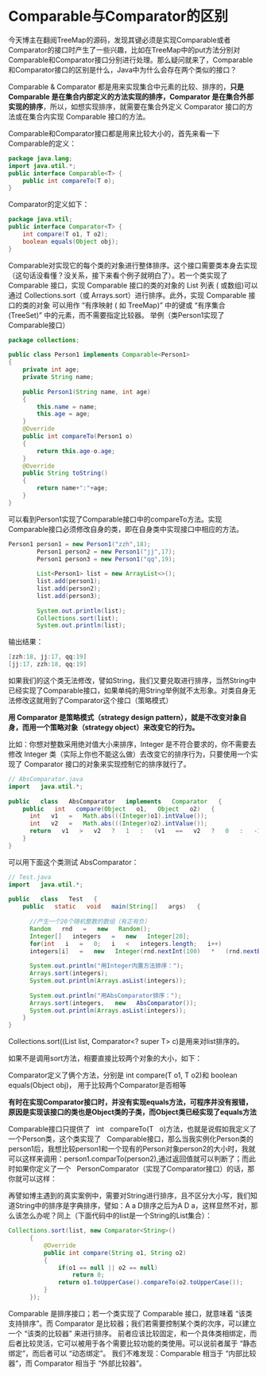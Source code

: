 # Comparable与Comparator的区别 

今天博主在翻阅TreeMap的源码，发现其键必须是实现Comparable或者Comparator的接口时产生了一些兴趣，比如在TreeMap中的put方法分别对Comparable和Comparator接口分别进行处理。那么疑问就来了，Comparable和Comparator接口的区别是什么，Java中为什么会存在两个类似的接口？

Comparable & Comparator 都是用来实现集合中元素的比较、排序的，**只是 Comparable 是在集合内部定义的方法实现的排序，Comparator 是在集合外部实现的排序**，所以，如想实现排序，就需要在集合外定义 Comparator 接口的方法或在集合内实现 Comparable 接口的方法。

Comparable和Comparator接口都是用来比较大小的，首先来看一下Comparable的定义： 

```java
package java.lang;
import java.util.*;
public interface Comparable<T> {
    public int compareTo(T o);
}
```

Comparator的定义如下： 

```java
package java.util;
public interface Comparator<T> {
    int compare(T o1, T o2);
    boolean equals(Object obj);
}
```

Comparable对实现它的每个类的对象进行整体排序。这个接口需要类本身去实现（这句话没看懂？没关系，接下来看个例子就明白了）。若一个类实现了Comparable 接口，实现 Comparable 接口的类的对象的 List 列表 ( 或数组)可以通过 Collections.sort（或 Arrays.sort）进行排序。此外，实现 Comparable 接口的类的对象 可以用作 “有序映射 ( 如 TreeMap)” 中的键或 “有序集合 (TreeSet)” 中的元素，而不需要指定比较器。 举例（类Person1实现了Comparable接口） 

```java
package collections;
 
public class Person1 implements Comparable<Person1>
{
    private int age;
    private String name;
 
    public Person1(String name, int age)
    {
        this.name = name;
        this.age = age;
    }
    @Override
    public int compareTo(Person1 o)
    {
        return this.age-o.age;
    }
    @Override
    public String toString()
    {
        return name+":"+age;
    }
}
```

可以看到Person1实现了Comparable接口中的compareTo方法。实现Comparable接口必须修改自身的类，即在自身类中实现接口中相应的方法。 

```java
Person1 person1 = new Person1("zzh",18);
        Person1 person2 = new Person1("jj",17);
        Person1 person3 = new Person1("qq",19);
 
        List<Person1> list = new ArrayList<>();
        list.add(person1);
        list.add(person2);
        list.add(person3);
 
        System.out.println(list);
        Collections.sort(list);
        System.out.println(list);
```

输出结果： 

```java
[zzh:18, jj:17, qq:19]
[jj:17, zzh:18, qq:19]
```

如果我们的这个类无法修改，譬如String，我们又要兑取进行排序，当然String中已经实现了Comparable接口，如果单纯的用String举例就不太形象。对类自身无法修改这就用到了Comparator这个接口（策略模式）  

**用 Comparator 是策略模式（strategy design pattern），就是不改变对象自身，而用一个策略对象（strategy object）来改变它的行为。** 

比如：你想对整数采用绝对值大小来排序，Integer 是不符合要求的，你不需要去修改 Integer 类（实际上你也不能这么做）去改变它的排序行为，只要使用一个实现了 Comparator 接口的对象来实现控制它的排序就行了。 

```java
// AbsComparator.java     
import   java.util.*;
 
public   class   AbsComparator   implements   Comparator   {     
    public   int   compare(Object   o1,   Object   o2)   {     
      int   v1   =   Math.abs(((Integer)o1).intValue());     
      int   v2   =   Math.abs(((Integer)o2).intValue());     
      return   v1   >   v2   ?   1   :   (v1   ==   v2   ?   0   :   -1);     
    }     
}
```

可以用下面这个类测试 AbsComparator： 

```java
// Test.java     
import   java.util.*;     
 
public   class   Test   {     
    public   static   void   main(String[]   args)   {     
 
      //产生一个20个随机整数的数组（有正有负）     
      Random   rnd   =   new   Random();     
      Integer[]   integers   =   new   Integer[20];     
      for(int   i   =   0;   i   <   integers.length;   i++)     
      integers[i]   =   new   Integer(rnd.nextInt(100)   *   (rnd.nextBoolean()   ?   1   :   -1));     
 
      System.out.println("用Integer内置方法排序：");     
      Arrays.sort(integers);     
      System.out.println(Arrays.asList(integers));     
 
      System.out.println("用AbsComparator排序：");     
      Arrays.sort(integers,   new   AbsComparator());     
      System.out.println(Arrays.asList(integers));     
    }     
}
```

Collections.sort((List<T> list, Comparator<? super T> c)是用来对list排序的。

如果不是调用sort方法，相要直接比较两个对象的大小，如下：

Comparator定义了俩个方法，分别是   int   compare(T   o1,   T   o2)和   boolean   equals(Object   obj)，
用于比较两个Comparator是否相等

**有时在实现Comparator接口时，并没有实现equals方法，可程序并没有报错，原因是实现该接口的类也是Object类的子类，而Object类已经实现了equals方法** 

Comparable接口只提供了   int   compareTo(T   o)方法，也就是说假如我定义了一个Person类，这个类实现了   Comparable接口，那么当我实例化Person类的person1后，我想比较person1和一个现有的Person对象person2的大小时，我就可以这样来调用：person1.comparTo(person2),通过返回值就可以判断了；而此时如果你定义了一个   PersonComparator（实现了Comparator接口）的话，那你就可以这样： 

再譬如博主遇到的真实案例中，需要对String进行排序，且不区分大小写，我们知道String中的排序是字典排序，譬如：A a D排序之后为A D a，这样显然不对，那么该怎么办呢？同上（下面代码中的list是一个String的List集合）： 

```java
Collections.sort(list, new Comparator<String>()
      {
          @Override
          public int compare(String o1, String o2)
          {
              if(o1 == null || o2 == null)
                  return 0;
              return o1.toUpperCase().compareTo(o2.toUpperCase());
          }
      });
```



Comparable 是排序接口；若一个类实现了 Comparable 接口，就意味着 “该类支持排序”。而 Comparator 是比较器；我们若需要控制某个类的次序，可以建立一个 “该类的比较器” 来进行排序。 前者应该比较固定，和一个具体类相绑定，而后者比较灵活，它可以被用于各个需要比较功能的类使用。可以说前者属于 “静态绑定”，而后者可以 “动态绑定”。 我们不难发现：Comparable 相当于 “内部比较器”，而 Comparator 相当于 “外部比较器”。 